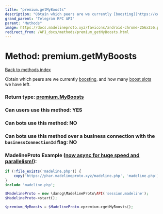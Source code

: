 ```yaml
---
title: "premium.getMyBoosts"
description: "Obtain which peers are we currently [boosting](https://core.telegram.org/api/boost), and how many [boost slots](https://core.telegram.org/api/boost) we have left."
grand_parent: "Telegram RPC API"
parent: "Methods"
image: https://docs.madelineproto.xyz/favicons/android-chrome-256x256.png
redirect_from: /API_docs/methods/premium_getMyBoosts.html
---
```

# Method: premium.getMyBoosts
[Back to methods index](index.html)



Obtain which peers are we currently [boosting](https://core.telegram.org/api/boost), and how many [boost slots](https://core.telegram.org/api/boost) we have left.



### Return type: [premium.MyBoosts](/API_docs/types/premium.MyBoosts.html)

### Can users use this method: **YES**


### Can bots use this method: **NO**


### Can bots use this method over a business connection with the `businessConnectionId` flag: **NO**


### MadelineProto Example ([now async for huge speed and parallelism!](https://docs.madelineproto.xyz/docs/ASYNC.html)):


```php
if (!file_exists('madeline.php')) {
    copy('https://phar.madelineproto.xyz/madeline.php', 'madeline.php');
}
include 'madeline.php';

$MadelineProto = new \danog\MadelineProto\API('session.madeline');
$MadelineProto->start();

$premium_MyBoosts = $MadelineProto->premium->getMyBoosts();
```

